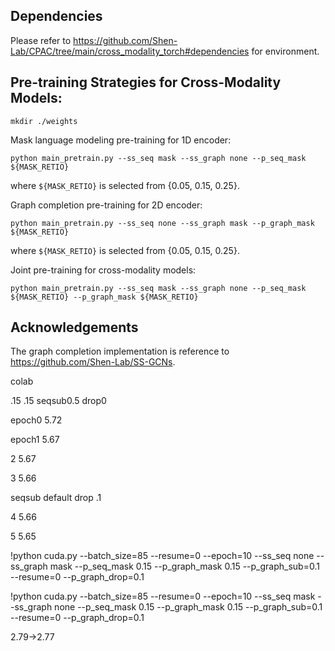 ## Dependencies
Please refer to https://github.com/Shen-Lab/CPAC/tree/main/cross_modality_torch#dependencies for environment.

## Pre-training Strategies for Cross-Modality Models:
```
mkdir ./weights
```

Mask language modeling pre-training for 1D encoder:
```
python main_pretrain.py --ss_seq mask --ss_graph none --p_seq_mask ${MASK_RETIO}
```
where ```${MASK_RETIO}``` is selected from {0.05, 0.15, 0.25}.

Graph completion pre-training for 2D encoder:
```
python main_pretrain.py --ss_seq none --ss_graph mask --p_graph_mask ${MASK_RETIO}
```
where ```${MASK_RETIO}``` is selected from {0.05, 0.15, 0.25}.

Joint pre-training for cross-modality models:
```
python main_pretrain.py --ss_seq mask --ss_graph none --p_seq_mask ${MASK_RETIO} --p_graph_mask ${MASK_RETIO}
```

## Acknowledgements

The graph completion implementation is reference to https://github.com/Shen-Lab/SS-GCNs.

colab

.15 .15 seqsub0.5 drop0

epoch0 5.72

epoch1 5.67

2 5.67

3 5.66

seqsub default drop .1

4 5.66

5 5.65



!python cuda.py --batch_size=85 --resume=0 --epoch=10 --ss_seq none --ss_graph mask --p_seq_mask 0.15 --p_graph_mask 0.15 --p_graph_sub=0.1 --resume=0 --p_graph_drop=0.1

!python cuda.py --batch_size=85 --resume=0 --epoch=10 --ss_seq mask --ss_graph none --p_seq_mask 0.15 --p_graph_mask 0.15 --p_graph_sub=0.1 --resume=0 --p_graph_drop=0.1

2.79->2.77

